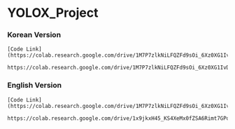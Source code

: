 # YOLOX_Project

### Korean Version
    [Code Link](https://colab.research.google.com/drive/1M7P7zlkNiLFQZFd9sOi_6Xz0XG1IvDuJ)
    
    https://colab.research.google.com/drive/1M7P7zlkNiLFQZFd9sOi_6Xz0XG1IvDuJ

### English Version
    [Code Link](https://colab.research.google.com/drive/1M7P7zlkNiLFQZFd9sOi_6Xz0XG1IvDuJ)
    
    https://colab.research.google.com/drive/1x9jkxH45_KS4XeMx0fZSA6Rimt7GPqMQ

